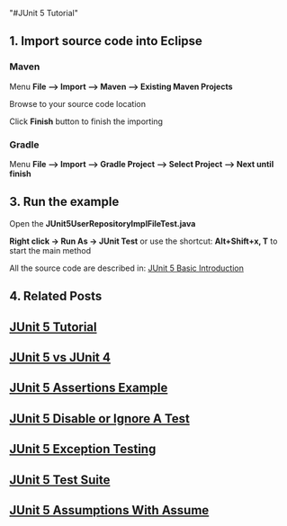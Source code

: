 "#JUnit 5 Tutorial" 


## 1. Import source code into Eclipse
### Maven

Menu **File –> Import –> Maven –> Existing Maven Projects**

Browse to your source code location

Click **Finish** button to finish the importing

### Gradle
Menu **File –> Import –> Gradle Project –> Select Project --> Next until finish**

## 3. Run the example


Open the **JUnit5UserRepositoryImplFileTest.java** 

**Right click -> Run As -> JUnit Test** or use the shortcut: **Alt+Shift+x, T** to start the main method

All the source code are described in: [JUnit 5 Basic Introduction](http://howtoprogram.xyz/2016/08/07/junit-5-basic-introduction/)

## 4. Related Posts
## [JUnit 5 Tutorial](http://howtoprogram.xyz/java-technologies/junit-5-tutorial/)
## [JUnit 5 vs JUnit 4](http://howtoprogram.xyz/2016/08/10/junit-5-vs-junit-4/)
## [JUnit 5 Assertions Example](http://howtoprogram.xyz/2016/08/12/junit-5-assertions-example/)
## [JUnit 5 Disable or Ignore A Test](http://howtoprogram.xyz/2016/08/14/junit-5-disable-ignore-tests/)
## [JUnit 5 Exception Testing](http://howtoprogram.xyz/2016/08/15/junit-5-exception-testing/)
## [JUnit 5 Test Suite ](http://howtoprogram.xyz/2016/08/16/junit-5-test-suite/)
## [JUnit 5 Assumptions With Assume](http://howtoprogram.xyz/2016/08/17/junit-5-assumptions-assume/)
